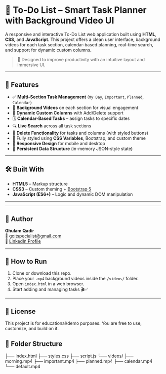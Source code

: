 # 📝 To-Do List – Smart Task Planner with Background Video UI

A responsive and interactive To-Do List web application built using **HTML**, **CSS**, and **JavaScript**. This project offers a clean user interface, background videos for each task section, calendar-based planning, real-time search, and support for dynamic custom columns.

> 🎯 Designed to improve productivity with an intuitive layout and immersive UI.

---

## 🚀 Features

- ✅ **Multi-Section Task Management** (`My Day`, `Important`, `Planned`, `Calendar`)
- 🎥 **Background Videos** on each section for visual engagement
- 🧠 **Dynamic Custom Columns** with Add/Delete support
- 🗓️ **Calendar-Based Tasks** – assign tasks to specific dates
- 🔍 **Live Search** across all task sections
- 🧼 **Delete Functionality** for tasks and columns (with styled buttons)
- 🎨 Fully styled using **CSS Variables**, Bootstrap, and custom theme
- 📱 **Responsive Design** for mobile and desktop
- 🔄 **Persistent Data Structure** (in-memory JSON-style state)

---

## 🛠️ Built With

- **HTML5** – Markup structure  
- **CSS3** – Custom theming + [Bootstrap 5](https://getbootstrap.com/)  
- **JavaScript (ES6+)** – Logic and dynamic DOM manipulation  

---


---

## 👤 Author

**Ghulam Qadir**  
📧 [gqitspecialist@gmail.com](mailto:gqitspecialist@gmail.com)  
🔗 [LinkedIn Profile](https://www.linkedin.com/in/ghulam-qadir-07a982365)

---



## 🧪 How to Run

1. Clone or download this repo.
2. Place your `.mp4` background videos inside the `/videos/` folder.
3. Open `index.html` in a web browser.
4. Start adding and managing tasks 🎬✅

---

## 📜 License

This project is for educational/demo purposes. You are free to use, customize, and build on it.


## 📂 Folder Structure
├── index.html
├── styles.css
├── script.js
└── videos/
├── morning.mp4
├── important.mp4
├── planned.mp4
├── calendar.mp4
└── default.mp4
